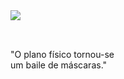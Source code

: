 <a href="https://www.youtube.com/watch?v=C879ZO5QXMg">
<img align="left" src="https://orhun.dev/img/crow.png">
</a>

<br> <br>

"O plano físico tornou-se <br> 
um baile de máscaras."
<!--  

<br> <br> <br>

[![LinkedIN: brennocm](https://img.shields.io/badge/LinkedIn-0A66C2.svg?style=for-the-badge&logo=LinkedIn&logoColor=white)](https://www.linkedin.com/in/brennocm/)
[![TryHackMe: brennocm](https://img.shields.io/badge/TryHackMe-212C42.svg?style=for-the-badge&logo=TryHackMe&logoColor=white)](https://tryhackme.com/p/brennocm)
[![HackTheBox Badge](https://img.shields.io/badge/HackTheBox-111927?style=for-the-badge&logo=Hack%20The%20Box&logoColor=9FEF00)](https://app.hackthebox.com/profile/1394828)

-->
